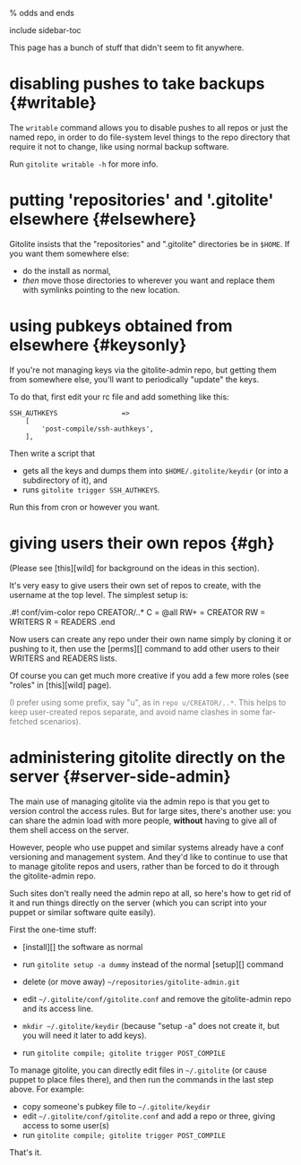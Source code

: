 <!-- options: toc -->

% odds and ends

include sidebar-toc

This page has a bunch of stuff that didn't seem to fit anywhere.

# disabling pushes to take backups {#writable}

The `writable` command allows you to disable pushes to all repos or just the
named repo, in order to do file-system level things to the repo directory that
require it not to change, like using normal backup software.

Run `gitolite writable -h` for more info.

# putting 'repositories' and '.gitolite' elsewhere {#elsewhere}

Gitolite insists that the "repositories" and ".gitolite" directories be in
`$HOME`.  If you want them somewhere else:

  * do the install as normal,
  * *then* move those directories to wherever you want and replace them with
    symlinks pointing to the new location.

# using pubkeys obtained from elsewhere {#keysonly}

If you're not managing keys via the gitolite-admin repo, but getting them from
somewhere else, you'll want to periodically "update" the keys.

To do that, first edit your rc file and add something like this:

    SSH_AUTHKEYS                =>
        [
            'post-compile/ssh-authkeys',
        ],

Then write a script that

  * gets all the keys and dumps them into `$HOME/.gitolite/keydir` (or into a
    subdirectory of it), and
  * runs `gitolite trigger SSH_AUTHKEYS`.

Run this from cron or however you want.

# giving users their own repos {#gh}

(Please see [this][wild] for background on the ideas in this section).

It's very easy to give users their own set of repos to create, with the
username at the top level.  The simplest setup is:

.#! conf/vim-color
    repo CREATOR/..*
        C   =   @all
        RW+ =   CREATOR
        RW  =   WRITERS
        R   =   READERS
.end

Now users can create any repo under their own name simply by cloning it or
pushing to it, then use the [perms][] command to add other users to their
WRITERS and READERS lists.

Of course you can get much more creative if you add a few more roles (see
"roles" in [this][wild] page).

<font color="gray">(I prefer using some prefix, say "u", as in `repo
u/CREATOR/..*`.  This helps to keep user-created repos separate, and avoid
name clashes in some far-fetched scenarios).</font>

# administering gitolite directly on the server {#server-side-admin}

The main use of managing gitolite via the admin repo is that you get to
version control the access rules.  But for large sites, there's another use:
you can share the admin load with more people, **without** having to give all
of them shell access on the server.

However, people who use puppet and similar systems already have a conf
versioning and management system.  And they'd like to continue to use that to
manage gitolite repos and users, rather than be forced to do it through the
gitolite-admin repo.

Such sites don't really need the admin repo at all, so here's how to get rid
of it and run things directly on the server (which you can script into your
puppet or similar software quite easily).

First the one-time stuff:

  * [install][] the software as normal

  * run `gitolite setup -a dummy` instead of the normal [setup][] command

  * delete (or move away) `~/repositories/gitolite-admin.git`

  * edit `~/.gitolite/conf/gitolite.conf` and remove the gitolite-admin repo
    and its access line.

  * `mkdir ~/.gitolite/keydir` (because "setup -a" does not create it, but you
    will need it later to add keys).

  * run `gitolite compile; gitolite trigger POST_COMPILE`

To manage gitolite, you can directly edit files in `~/.gitolite` (or cause
puppet to place files there), and then run the commands in the last step
above.  For example:

  * copy someone's pubkey file to `~/.gitolite/keydir`
  * edit `~/.gitolite/conf/gitolite.conf` and add a repo or three, giving
    access to some user(s)
  * run `gitolite compile; gitolite trigger POST_COMPILE`

That's it.
